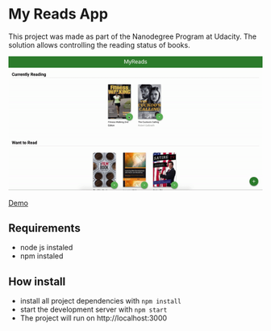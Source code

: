 # My Reads App

This project was made as part of the Nanodegree Program at Udacity. The solution allows controlling the reading status of books.

![](https://raw.githubusercontent.com/cristianodiniz/reactnd-project-myreads/master/imgs/img1.gif)

[Demo](https://build-zopjphqbyx.now.sh/)

## Requirements
- node js instaled
- npm instaled

## How install
* install all project dependencies with `npm install`
* start the development server with `npm start`
* The project will run on http://localhost:3000
